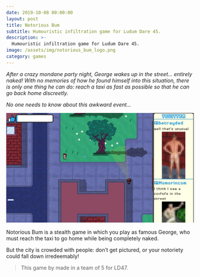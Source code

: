 ```yaml
---
date: 2019-10-08 00:00:00
layout: post
title: Notorious Bum
subtitle: Humouristic infiltration game for Ludum Dare 45.
description: >-
  Humouristic infiltration game for Ludum Dare 45.
image: /assets/img/notorious_bum_logo.png
category: games
---
```


_After a crazy mondane party night, George wakes up in the street… entirely naked! With no memories of how he found himself into this situation, there is only one thing he can do: reach a taxi as fast as possible so that he can go back home discreetly._

_No one needs to know about this awkward event…_

![notorious_bum_gameplay](/assets/img/notorious_bum_gameplay.png)

Notorious Bum is a stealth game in which you play as famous George, who must reach the taxi to go home while being completely naked.

But the city is crowded with people: don’t get pictured, or your notoriety could fall down irredeemably!

> This game by made in a team of 5 for LD47.